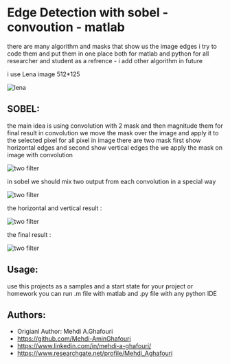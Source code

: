 Edge Detection with sobel - convoution - matlab
====================================
there are many algorithm and masks that show us the image edges i try to code them and put them in one place both for matlab and python for all researcher and student as a refrence - i add other algorithm in future

i use Lena image 512*125

![lena](https://github.com/Mehdi-AminGhafouri/University/blob/edge_detection/sobel/Lena.png)


SOBEL:
------
the main idea is using convolution with 2 mask and then magnitude them for final result
in convolution we move the mask over the image and apply it to the selected pixel for all pixel in image
there are two mask first show horizontal edges and second show vertical edges the we apply the mask on image with convolution

![two filter](https://github.com/Mehdi-AminGhafouri/University/blob/edge_detection/sobel/extra/sobel_two_filter.png)

in sobel we should mix two output from each convolution in a special way 

![two filter](https://github.com/Mehdi-AminGhafouri/University/blob/edge_detection/sobel/extra/sobel_mix_two_filter.png)


the horizontal and vertical result :

![two filter](https://github.com/Mehdi-AminGhafouri/University/blob/edge_detection/sobel/extra/result_mask.png)


the final result :

![two filter](https://github.com/Mehdi-AminGhafouri/University/blob/edge_detection/sobel/extra/result.png)

Usage:
------
use this projects as a samples and a start state for your project or homework
you can run .m file with matlab and .py file with any python IDE




Authors:
--------
* Origianl Author: Mehdi A.Ghafouri
* https://github.com/Mehdi-AminGhafouri
* https://www.linkedin.com/in/mehdi-a-ghafouri/
* https://www.researchgate.net/profile/Mehdi_Aghafouri

